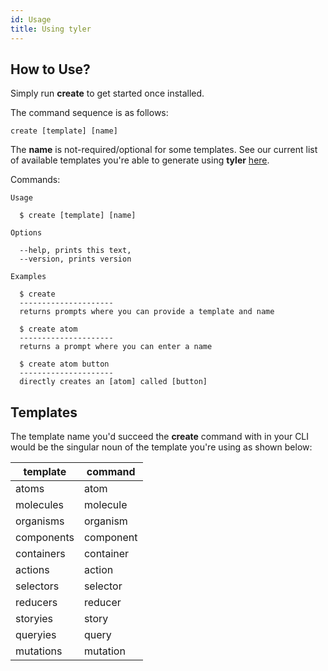 ```yaml
---
id: Usage
title: Using tyler
---
```


## How to Use?

Simply run **create** to get started once installed.

The command sequence is as follows:

```create [template] [name]```

The **name** is not-required/optional for some templates. See our current list of available templates you're able to generate using **tyler** [here](https://zishan-ali.github.io/tyler/docs/Usage.html#templates).

Commands:

```
Usage

  $ create [template] [name]

Options

  --help, prints this text,
  --version, prints version

Examples

  $ create
  ---------------------
  returns prompts where you can provide a template and name

  $ create atom
  ---------------------
  returns a prompt where you can enter a name

  $ create atom button
  ---------------------
  directly creates an [atom] called [button]

```

## Templates

The template name you'd succeed the **create** command with in your CLI would be the singular noun of the template you're using as shown below:

| **template** | **command** |
|-----------|----------|
| atoms | atom |
| molecules | molecule |
| organisms | organism |
| components | component |
| containers | container |
| actions | action |
| selectors | selector |
| reducers | reducer |
| storyies | story |
| queryies | query |
| mutations | mutation |

